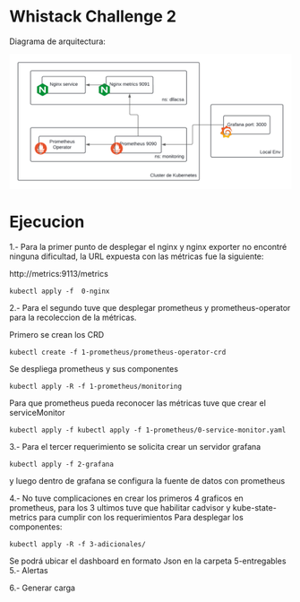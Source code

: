 # Whistack Challenge 2

Diagrama de arquitectura:

![Ejemplo de imagen](https://github.com/DLlacsaSpace/compartido/blob/main/blob/main/images/ws-challenge/diagrama.png?raw=true)

# Ejecucion

1.- Para la primer punto de desplegar el nginx y nginx exporter no encontré ninguna dificultad, la URL expuesta con las métricas fue la siguiente:

http://metrics:9113/metrics

```
kubectl apply -f  0-nginx
```

2.- Para el segundo tuve que desplegar prometheus y prometheus-operator para la recoleccion de la métricas.

Primero se crean los CRD
```
kubectl create -f 1-prometheus/prometheus-operator-crd
```
Se despliega prometheus y sus componentes
```
kubectl apply -R -f 1-prometheus/monitoring
```
Para que prometheus pueda reconocer las métricas tuve que crear el serviceMonitor
```
kubectl apply -f kubectl apply -f 1-prometheus/0-service-monitor.yaml
```
3.- Para el tercer requerimiento se solicita crear un servidor grafana
```
kubectl apply -f 2-grafana
```
y luego dentro de grafana se configura la fuente de datos con prometheus

4.- No tuve complicaciones en crear los primeros 4 graficos en prometheus, para los 3 ultimos tuve que habilitar cadvisor y kube-state-metrics para cumplir con los requerimientos
Para desplegar los componentes:
```
kubectl apply -R -f 3-adicionales/
```
Se podrá ubicar el dashboard en formato Json en la carpeta 5-entregables
5.- Alertas

6.- Generar carga





